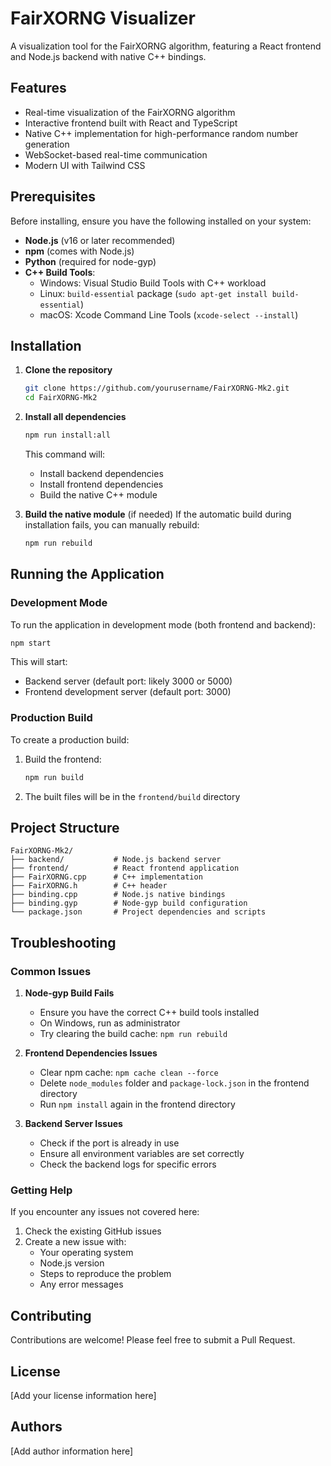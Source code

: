 # FairXORNG Visualizer

A visualization tool for the FairXORNG algorithm, featuring a React frontend and Node.js backend with native C++ bindings.

## Features

- Real-time visualization of the FairXORNG algorithm
- Interactive frontend built with React and TypeScript
- Native C++ implementation for high-performance random number generation
- WebSocket-based real-time communication
- Modern UI with Tailwind CSS

## Prerequisites

Before installing, ensure you have the following installed on your system:

- **Node.js** (v16 or later recommended)
- **npm** (comes with Node.js)
- **Python** (required for node-gyp)
- **C++ Build Tools**:
  - Windows: Visual Studio Build Tools with C++ workload
  - Linux: `build-essential` package (`sudo apt-get install build-essential`)
  - macOS: Xcode Command Line Tools (`xcode-select --install`)

## Installation

1. **Clone the repository**
   ```bash
   git clone https://github.com/yourusername/FairXORNG-Mk2.git
   cd FairXORNG-Mk2
   ```

2. **Install all dependencies**
   ```bash
   npm run install:all
   ```
   This command will:
   - Install backend dependencies
   - Install frontend dependencies
   - Build the native C++ module

3. **Build the native module** (if needed)
   If the automatic build during installation fails, you can manually rebuild:
   ```bash
   npm run rebuild
   ```

## Running the Application

### Development Mode

To run the application in development mode (both frontend and backend):

```bash
npm start
```

This will start:
- Backend server (default port: likely 3000 or 5000)
- Frontend development server (default port: 3000)

### Production Build

To create a production build:

1. Build the frontend:
   ```bash
   npm run build
   ```

2. The built files will be in the `frontend/build` directory

## Project Structure

```
FairXORNG-Mk2/
├── backend/           # Node.js backend server
├── frontend/          # React frontend application
├── FairXORNG.cpp      # C++ implementation
├── FairXORNG.h        # C++ header
├── binding.cpp        # Node.js native bindings
├── binding.gyp        # Node-gyp build configuration
└── package.json       # Project dependencies and scripts
```

## Troubleshooting

### Common Issues

1. **Node-gyp Build Fails**
   - Ensure you have the correct C++ build tools installed
   - On Windows, run as administrator
   - Try clearing the build cache: `npm run rebuild`

2. **Frontend Dependencies Issues**
   - Clear npm cache: `npm cache clean --force`
   - Delete `node_modules` folder and `package-lock.json` in the frontend directory
   - Run `npm install` again in the frontend directory

3. **Backend Server Issues**
   - Check if the port is already in use
   - Ensure all environment variables are set correctly
   - Check the backend logs for specific errors

### Getting Help

If you encounter any issues not covered here:
1. Check the existing GitHub issues
2. Create a new issue with:
   - Your operating system
   - Node.js version
   - Steps to reproduce the problem
   - Any error messages

## Contributing

Contributions are welcome! Please feel free to submit a Pull Request.

## License

[Add your license information here]

## Authors

[Add author information here] 